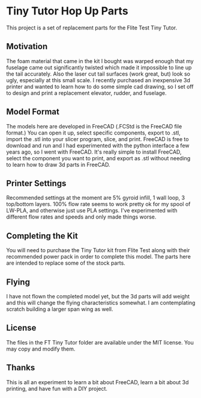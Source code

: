# Tiny Tutor Hop Up Parts

This project is a set of replacement parts for the Flite Test Tiny Tutor.

## Motivation

The foam material that came in the kit I bought was warped enough that my
fuselage came out significantly twisted which made it impossible to line up the
tail accurately.  Also the laser cut tail surfaces (work great, but) look so
ugly, especially at this small scale.  I recently purchased an inexpensive 3d
printer and wanted to learn how to do some simple cad drawing, so I set off to
design and print a replacement elevator, rudder, and fuselage.

## Model Format

The models here are developed in FreeCAD (.FCStd is the FreeCAD file format.)
You can open it up, select specific components, export to .stl, import the .stl
into your slicer program, slice, and print.  FreeCAD is free to download and run
and I had experimented with the python interface a few years ago, so I went with
FreeCAD.  It's really simple to install FreeCAD, select the component you want
to print, and export as .stl without needing to learn how to draw 3d parts in
FreeCAD.

## Printer Settings

Recommended settings at the moment are 5% gyroid infill, 1 wall loop, 3
top/bottom layers.  100% flow rate seems to work pretty ok for my spool of
LW-PLA, and otherwise just use PLA settings.  I've experimented with different
flow rates and speeds and only made things worse.

## Completing the Kit

You will need to purchase the Tiny Tutor kit from Flite Test along with their
recommended power pack in order to complete this model.  The parts here are
intended to replace some of the stock parts.

## Flying

I have not flown the completed model yet, but the 3d parts will add weight and
this will change the flying characteristics somewhat.  I am contemplating
scratch building a larger span wing as well.

## License

The files in the FT Tiny Tutor folder are available under the MIT license.  You
may copy and modify them.

## Thanks

This is all an experiment to learn a bit about FreeCAD, learn a bit about 3d
printing, and have fun with a DIY project.
